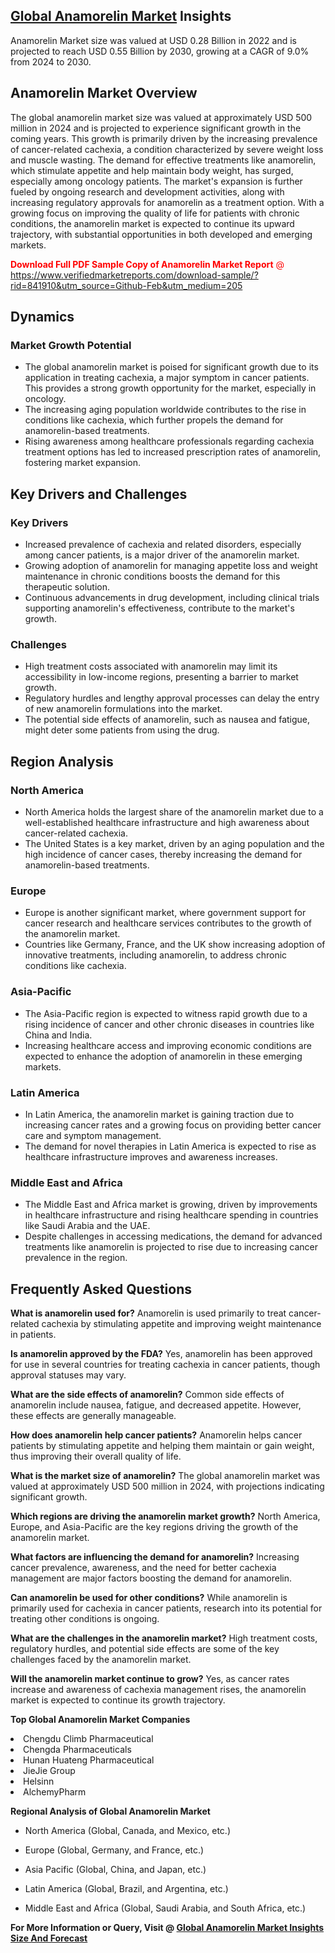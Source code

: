 <h2><a href="https://www.verifiedmarketreports.com/download-sample/?rid=841910&amp;utm_source=Github&amp;utm_medium=205" target="_blank">Global Anamorelin Market</a> Insights</h2><p>Anamorelin Market size was valued at USD 0.28 Billion in 2022 and is projected to reach USD 0.55 Billion by 2030, growing at a CAGR of 9.0% from 2024 to 2030.</p><p> <h2>Anamorelin Market Overview</h2> <p>The global anamorelin market size was valued at approximately USD 500 million in 2024 and is projected to experience significant growth in the coming years. This growth is primarily driven by the increasing prevalence of cancer-related cachexia, a condition characterized by severe weight loss and muscle wasting. The demand for effective treatments like anamorelin, which stimulate appetite and help maintain body weight, has surged, especially among oncology patients. The market's expansion is further fueled by ongoing research and development activities, along with increasing regulatory approvals for anamorelin as a treatment option. With a growing focus on improving the quality of life for patients with chronic conditions, the anamorelin market is expected to continue its upward trajectory, with substantial opportunities in both developed and emerging markets.</p> <p><p><span class=""><span style="color: #ff0000;"><strong>Download Full PDF Sample Copy of Anamorelin Market Report</strong> @ </span><a href="https://www.verifiedmarketreports.com/download-sample/?rid=841910&amp;utm_source=Github-Feb&amp;utm_medium=205" target="_blank">https://www.verifiedmarketreports.com/download-sample/?rid=841910&amp;utm_source=Github-Feb&amp;utm_medium=205</a></span></p></p> <h2>Dynamics</h2> <h3>Market Growth Potential</h3> <ul> <li>The global anamorelin market is poised for significant growth due to its application in treating cachexia, a major symptom in cancer patients. This provides a strong growth opportunity for the market, especially in oncology.</li> <li>The increasing aging population worldwide contributes to the rise in conditions like cachexia, which further propels the demand for anamorelin-based treatments.</li> <li>Rising awareness among healthcare professionals regarding cachexia treatment options has led to increased prescription rates of anamorelin, fostering market expansion.</li> </ul> <h2>Key Drivers and Challenges</h2> <h3>Key Drivers</h3> <ul> <li>Increased prevalence of cachexia and related disorders, especially among cancer patients, is a major driver of the anamorelin market.</li> <li>Growing adoption of anamorelin for managing appetite loss and weight maintenance in chronic conditions boosts the demand for this therapeutic solution.</li> <li>Continuous advancements in drug development, including clinical trials supporting anamorelin's effectiveness, contribute to the market's growth.</li> </ul> <h3>Challenges</h3> <ul> <li>High treatment costs associated with anamorelin may limit its accessibility in low-income regions, presenting a barrier to market growth.</li> <li>Regulatory hurdles and lengthy approval processes can delay the entry of new anamorelin formulations into the market.</li> <li>The potential side effects of anamorelin, such as nausea and fatigue, might deter some patients from using the drug.</li> </ul> <h2>Region Analysis</h2> <h3>North America</h3> <ul> <li>North America holds the largest share of the anamorelin market due to a well-established healthcare infrastructure and high awareness about cancer-related cachexia.</li> <li>The United States is a key market, driven by an aging population and the high incidence of cancer cases, thereby increasing the demand for anamorelin-based treatments.</li> </ul> <h3>Europe</h3> <ul> <li>Europe is another significant market, where government support for cancer research and healthcare services contributes to the growth of the anamorelin market.</li> <li>Countries like Germany, France, and the UK show increasing adoption of innovative treatments, including anamorelin, to address chronic conditions like cachexia.</li> </ul> <h3>Asia-Pacific</h3> <ul> <li>The Asia-Pacific region is expected to witness rapid growth due to a rising incidence of cancer and other chronic diseases in countries like China and India.</li> <li>Increasing healthcare access and improving economic conditions are expected to enhance the adoption of anamorelin in these emerging markets.</li> </ul> <h3>Latin America</h3> <ul> <li>In Latin America, the anamorelin market is gaining traction due to increasing cancer rates and a growing focus on providing better cancer care and symptom management.</li> <li>The demand for novel therapies in Latin America is expected to rise as healthcare infrastructure improves and awareness increases.</li> </ul> <h3>Middle East and Africa</h3> <ul> <li>The Middle East and Africa market is growing, driven by improvements in healthcare infrastructure and rising healthcare spending in countries like Saudi Arabia and the UAE.</li> <li>Despite challenges in accessing medications, the demand for advanced treatments like anamorelin is projected to rise due to increasing cancer prevalence in the region.</li> </ul> <h2>Frequently Asked Questions</h2> <p><b>What is anamorelin used for?</b> Anamorelin is used primarily to treat cancer-related cachexia by stimulating appetite and improving weight maintenance in patients.</p> <p><b>Is anamorelin approved by the FDA?</b> Yes, anamorelin has been approved for use in several countries for treating cachexia in cancer patients, though approval statuses may vary.</p> <p><b>What are the side effects of anamorelin?</b> Common side effects of anamorelin include nausea, fatigue, and decreased appetite. However, these effects are generally manageable.</p> <p><b>How does anamorelin help cancer patients?</b> Anamorelin helps cancer patients by stimulating appetite and helping them maintain or gain weight, thus improving their overall quality of life.</p> <p><b>What is the market size of anamorelin?</b> The global anamorelin market was valued at approximately USD 500 million in 2024, with projections indicating significant growth.</p> <p><b>Which regions are driving the anamorelin market growth?</b> North America, Europe, and Asia-Pacific are the key regions driving the growth of the anamorelin market.</p> <p><b>What factors are influencing the demand for anamorelin?</b> Increasing cancer prevalence, awareness, and the need for better cachexia management are major factors boosting the demand for anamorelin.</p> <p><b>Can anamorelin be used for other conditions?</b> While anamorelin is primarily used for cachexia in cancer patients, research into its potential for treating other conditions is ongoing.</p> <p><b>What are the challenges in the anamorelin market?</b> High treatment costs, regulatory hurdles, and potential side effects are some of the key challenges faced by the anamorelin market.</p> <p><b>Will the anamorelin market continue to grow?</b> Yes, as cancer rates increase and awareness of cachexia management rises, the anamorelin market is expected to continue its growth trajectory.</p> </p><p><strong>Top Global Anamorelin Market Companies</strong></p><div data-test-id=""><p><li>Chengdu Climb Pharmaceutical</li><li> Chengda Pharmaceuticals</li><li> Hunan Huateng Pharmaceutical</li><li> JieJie Group</li><li> Helsinn</li><li> AlchemyPharm</li></p><div><strong>Regional Analysis of&nbsp;Global Anamorelin Market</strong></div><ul><li dir="ltr"><p dir="ltr">North America&nbsp;(Global, Canada, and Mexico, etc.)</p></li><li dir="ltr"><p dir="ltr">Europe (Global, Germany, and France, etc.)</p></li><li dir="ltr"><p dir="ltr">Asia Pacific&nbsp;(Global, China, and Japan, etc.)</p></li><li dir="ltr"><p dir="ltr">Latin America&nbsp;(Global, Brazil, and Argentina, etc.)</p></li><li dir="ltr">Middle East and Africa&nbsp;(Global, Saudi Arabia, and South Africa, etc.)</li></ul><p><strong>For More Information or Query, Visit @&nbsp;</strong><strong><a href="https://www.verifiedmarketreports.com/product/anamorelin-market/?utm_source=Github&amp;utm_medium=205" target="_blank">Global Anamorelin Market Insights Size And Forecast</a></strong></p></div>
